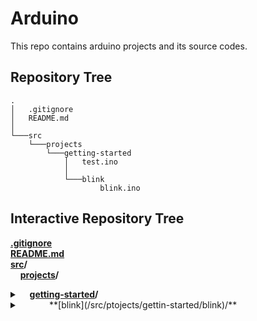 # Arduino
This repo contains arduino projects and its source codes.
## Repository Tree
    .
    │   .gitignore
    │   README.md
    │
    └───src
        └───projects
            └───getting-started
                │   test.ino
                │
                └───blink
                        blink.ino
## Interactive Repository Tree
**[.gitignore](.gitignore)**  
**[README.md](README.md)**  
**[src](/src)/**  
&nbsp;&nbsp;&nbsp;&nbsp;**[projects](/src/projects)/**<details><summary>&nbsp;&nbsp;&nbsp;&nbsp;**[getting-started](/src/projects/getting-started)/**</summary>
&nbsp;&nbsp;&nbsp;&nbsp;&nbsp;&nbsp;&nbsp;&nbsp;&nbsp;&nbsp;&nbsp;&nbsp;**[test.ino](/src/projects/getting-started/test.ino)**
</details>  
<details><summary>&nbsp;&nbsp;&nbsp;&nbsp;&nbsp;&nbsp;&nbsp;&nbsp;&nbsp;&nbsp;&nbsp;&nbsp;**[blink](/src/ptojects/gettin-started/blink)/**</summary>
&nbsp;&nbsp;&nbsp;&nbsp;&nbsp;&nbsp;&nbsp;&nbsp;&nbsp;&nbsp;&nbsp;&nbsp;&nbsp;&nbsp;&nbsp;&nbsp;**[blink.ino](/src/ptojects/gettin-started/blink/blink.ino)**
</details>  

